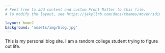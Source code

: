 ```yaml
---
# Feel free to add content and custom Front Matter to this file.
# To modify the layout, see https://jekyllrb.com/docs/themes/#overriding-theme-defaults

layout: home2
background: 'assets/img/blog.jpg'
---
```

This is my personal blog site. I am a random college student trying to figure out life.
